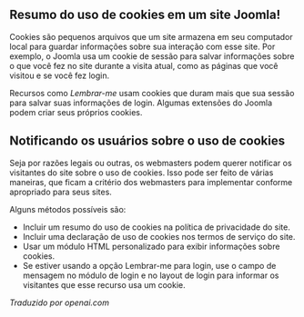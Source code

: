 <!-- Filename: Cookie_notification / Display title: Cookies  -->

## Resumo do uso de cookies em um site Joomla!

Cookies são pequenos arquivos que um site armazena em seu computador local para guardar informações sobre sua interação com esse site. Por exemplo, o Joomla usa um cookie de sessão para salvar informações sobre o que você fez no site durante a visita atual, como as páginas que você visitou e se você fez login.

Recursos como *Lembrar-me* usam cookies que duram mais que sua sessão para salvar suas informações de login. Algumas extensões do Joomla podem criar seus próprios cookies.

## Notificando os usuários sobre o uso de cookies

Seja por razões legais ou outras, os webmasters podem querer notificar os visitantes do site sobre o uso de cookies. Isso pode ser feito de várias maneiras, que ficam a critério dos webmasters para implementar conforme apropriado para seus sites.

Alguns métodos possíveis são:

- Incluir um resumo do uso de cookies na política de privacidade do site.
- Incluir uma declaração de uso de cookies nos termos de serviço do site.
- Usar um módulo HTML personalizado para exibir informações sobre cookies.
- Se estiver usando a opção Lembrar-me para login, use o campo de mensagem no
  módulo de login e no layout de login para informar os visitantes que esse recurso
  usa um cookie.

*Traduzido por openai.com*

